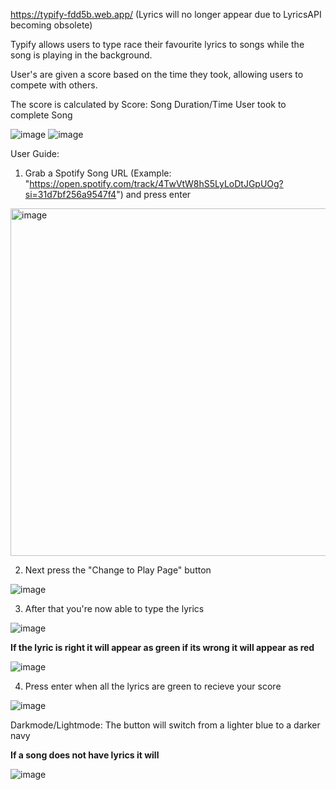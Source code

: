 https://typify-fdd5b.web.app/ (Lyrics will no longer appear due to LyricsAPI becoming obsolete)

Typify allows users to type race their favourite lyrics to songs while the song is playing in the background.

User's are given a score based on the time they took, allowing users to compete with others. 

The score is calculated by Score: Song Duration/Time User took to complete Song

![image](https://user-images.githubusercontent.com/57889353/168697733-27569db7-d85b-4d87-b09b-5d93b76ad1ab.png)
![image](https://user-images.githubusercontent.com/57889353/168698712-3dd80048-f707-4eb8-8b3f-50ca00af0391.png)


User Guide:
  1. Grab a Spotify Song URL (Example: "https://open.spotify.com/track/4TwVtW8hS5LyLoDtJGpUOg?si=31d7bf256a9547f4") and press enter

<img width="556" alt="image" src="https://user-images.githubusercontent.com/57889353/168697994-611b9ae4-4677-43d0-b23f-492dc53368ff.png">

  2. Next press the "Change to Play Page" button

![image](https://user-images.githubusercontent.com/57889353/168698175-0b94952b-9cde-4bae-85e0-24ab56339f0f.png)

  3. After that you're now able to type the lyrics

![image](https://user-images.githubusercontent.com/57889353/168698278-958a91cb-c988-4e1e-8ff6-48a286f0a222.png)

  **If the lyric is right it will appear as green if its wrong it will appear as red**
 
 ![image](https://user-images.githubusercontent.com/57889353/168698330-cd73319b-7d9b-4430-bdf3-52f7b8981381.png)

  4. Press enter when all the lyrics are green to recieve your score

![image](https://user-images.githubusercontent.com/57889353/168698394-777bb494-b87d-4620-840e-146bddb93185.png)

Darkmode/Lightmode: The button will switch from a lighter blue to a darker navy

**If a song does not have lyrics it will**

![image](https://user-images.githubusercontent.com/57889353/168698583-799d5521-3596-47ce-b67b-67eb6e1fe6c7.png)


